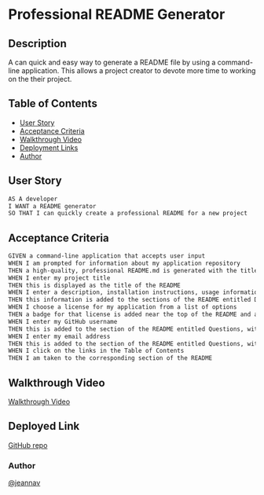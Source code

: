 # Professional README Generator

## Description

A can quick and easy way to generate a README file by using a command-line application. This allows a project creator to devote more time to working on the their project.

## Table of Contents
- [User Story](#user-story)
- [Acceptance Criteria](#acceptance-criteria)
- [Walkthrough Video](#walkthrough-video)
- [Deployment Links](#link)
- [Author](#author)


## User Story

```md
AS A developer
I WANT a README generator
SO THAT I can quickly create a professional README for a new project
```

## Acceptance Criteria

```md
GIVEN a command-line application that accepts user input
WHEN I am prompted for information about my application repository
THEN a high-quality, professional README.md is generated with the title of my project and sections entitled Description, Table of Contents, Installation, Usage, License, Contributing, Tests, and Questions
WHEN I enter my project title
THEN this is displayed as the title of the README
WHEN I enter a description, installation instructions, usage information, contribution guidelines, and test instructions
THEN this information is added to the sections of the README entitled Description, Installation, Usage, Contributing, and Tests
WHEN I choose a license for my application from a list of options
THEN a badge for that license is added near the top of the README and a notice is added to the section of the README entitled License that explains which license the application is covered under
WHEN I enter my GitHub username
THEN this is added to the section of the README entitled Questions, with a link to my GitHub profile
WHEN I enter my email address
THEN this is added to the section of the README entitled Questions, with instructions on how to reach me with additional questions
WHEN I click on the links in the Table of Contents
THEN I am taken to the corresponding section of the README
```

## Walkthrough Video

[Walkthrough Video](https://drive.google.com/file/d/17bS28foDD75DE7EmewemdA9V3WkPHbmi/view)


## Deployed Link

[GitHub repo](https://github.com/jeannav/Professional-README-Generator)

### Author

[@jeannav](https://github.com/jeannav)